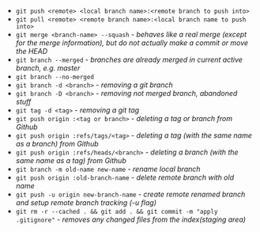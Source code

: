 - `git push <remote> <local branch name>:<remote branch to push into>`
- `git pull <remote> <remote branch name>:<local branch name to push into>`
- `git merge <branch-name> --squash` - *behaves like a real merge (except for the merge information), but do not actually make a commit or move the HEAD*
- `git branch --merged` - *branches are already merged in current active branch, e.g. master*
- `git branch --no-merged`
- `git branch -d <branch>` - *removing a git branch*
- `git branch -D <branch>` - *removing not merged branch, abandoned stuff*
- `git tag -d <tag>` - *removing a git tag*
- `git push origin :<tag or branch>` - *deleting a tag or branch from Github*
- `git push origin :refs/tags/<tag>` - *deleting a tag (with the same name as a branch) from Github*
- `git push origin :refs/heads/<branch>` - *deleting a branch (with the same name as a tag) from Github*
- `git branch -m old-name new-name` - *rename local branch*
- `git push origin :old-branch-name` - *delete remote branch with old name*
- `git push -u origin new-branch-name` - *create remote renamed branch and setup remote branch tracking (-u flag)*
- `git rm -r --cached . && git add . && git commit -m "apply .gitignore"` - *removes any changed files from the index(staging area)*
